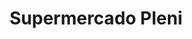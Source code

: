 ---
title: "Supermercado Pleni"
url: /caracas/supermercado-pleni-av-andres-bello/
shop: supermercado
---